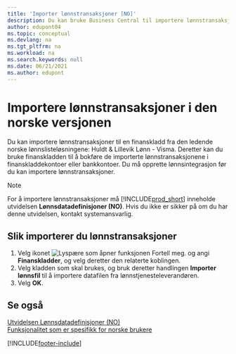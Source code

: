 ```yaml
---
title: 'Importer lønnstransaksjoner [NO]'
description: Du kan bruke Business Central til importere lønnstransaksjoner til en finanskladd fra to eksterne lønnslisteløsninger.
author: edupont04
ms.topic: conceptual
ms.devlang: na
ms.tgt_pltfrm: na
ms.workload: na
ms.search.keywords: null
ms.date: 06/21/2021
ms.author: edupont
---
```

# <a name="import-payroll-transactions-in-the-norwegian-version"></a><a name="import-payroll-transactions-in-the-norwegian-version"></a>Importere lønnstransaksjoner i den norske versjonen

Du kan importere lønnstransaksjoner til en finanskladd fra den ledende norske lønnslisteløsningene: Huldt & Lillevik Lønn - Visma. Deretter kan du bruke finanskladden til å bokføre de importerte lønnstransaksjonene i finanskladdekontoer eller bankkontoer. Du må opprette lønnsintegrasjon før du kan importere lønnstransaksjoner.  

> [!NOTE]  
> For å importere lønnstransaksjoner må [!INCLUDE[prod_short](../../includes/prod_short.md)] inneholde utvidelsen **Lønnsdatadefinisjoner (NO)**. Hvis du ikke er sikker på om du har denne utvidelsen, kontakt systemansvarlig.  

## <a name="to-import-payroll-transactions"></a><a name="to-import-payroll-transactions"></a>Slik importerer du lønnstransaksjoner

1. Velg ikonet ![Lyspære som åpner funksjonen Fortell meg.](../../media/ui-search/search_small.png "Fortell hva du vil gjøre") og angi **Finanskladder**, og velg deretter den relaterte koblingen.  
2. Velg kladden som skal brukes, og bruk deretter handlingen **Importer lønnsfil** til å importere datafilen fra lønnstjenesteleverandøren.  
3. Velg **OK**.  

## <a name="see-also"></a><a name="see-also"></a>Se også

[Utvidelsen Lønnsdatadefinisjoner (NO)](ui-extensions-payroll-data-definitions-no.md)  
[Funksjonalitet som er spesifikk for norske brukere](norway-local-functionality.md)  


[!INCLUDE[footer-include](../../includes/footer-banner.md)]
